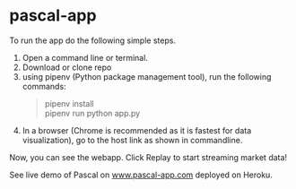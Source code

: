# pascal-app

To run the app do the following simple steps.

1) Open a command line or terminal.
2) Download or clone repo
3) using pipenv (Python package management tool), run the following commands:
   > pipenv install    
   > pipenv run python app.py    
4) In a browser (Chrome is recommended as it is fastest for data visualization), go to the host link as shown in commandline. 

Now, you can see the webapp. Click Replay to start streaming market data!

See live demo of Pascal on www.pascal-app.com deployed on Heroku.
